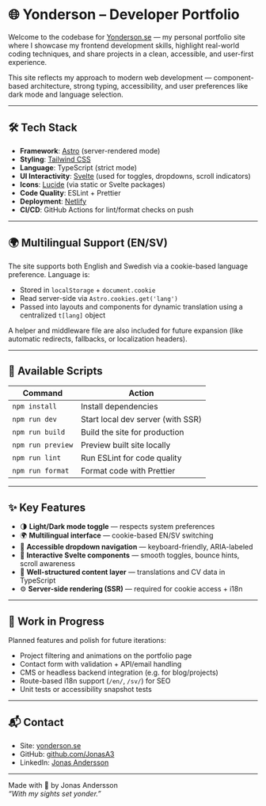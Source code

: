 # 🌐 Yonderson – Developer Portfolio

Welcome to the codebase for [Yonderson.se](https://yonderson.se) — my personal portfolio site where I showcase my frontend development skills, highlight real-world coding techniques, and share projects in a clean, accessible, and user-first experience.

This site reflects my approach to modern web development — component-based architecture, strong typing, accessibility, and user preferences like dark mode and language selection.

---

## 🛠️ Tech Stack

- **Framework**: [Astro](https://astro.build/) (server-rendered mode)
- **Styling**: [Tailwind CSS](https://tailwindcss.com/)
- **Language**: TypeScript (strict mode)
- **UI Interactivity**: [Svelte](https://svelte.dev/) (used for toggles, dropdowns, scroll indicators)
- **Icons**: [Lucide](https://lucide.dev/) (via static or Svelte packages)
- **Code Quality**: ESLint + Prettier
- **Deployment**: [Netlify](https://www.netlify.com/)
- **CI/CD**: GitHub Actions for lint/format checks on push

---

## 🌍 Multilingual Support (EN/SV)

The site supports both English and Swedish via a cookie-based language preference. Language is:

- Stored in `localStorage` + `document.cookie`
- Read server-side via `Astro.cookies.get('lang')`
- Passed into layouts and components for dynamic translation using a centralized `t[lang]` object

A helper and middleware file are also included for future expansion (like automatic redirects, fallbacks, or localization headers).

---

## 🚀 Available Scripts

| Command             | Action                                  |
|---------------------|-----------------------------------------|
| `npm install`       | Install dependencies                    |
| `npm run dev`       | Start local dev server (with SSR)       |
| `npm run build`     | Build the site for production           |
| `npm run preview`   | Preview built site locally              |
| `npm run lint`      | Run ESLint for code quality             |
| `npm run format`    | Format code with Prettier               |

---

## ✨ Key Features

- 🌗 **Light/Dark mode toggle** — respects system preferences
- 🌍 **Multilingual interface** — cookie-based EN/SV switching
- 🎯 **Accessible dropdown navigation** — keyboard-friendly, ARIA-labeled
- 💬 **Interactive Svelte components** — smooth toggles, bounce hints, scroll awareness
- 🧠 **Well-structured content layer** — translations and CV data in TypeScript
- ⚙️ **Server-side rendering (SSR)** — required for cookie access + i18n

---

## 🚧 Work in Progress

Planned features and polish for future iterations:

- Project filtering and animations on the portfolio page
- Contact form with validation + API/email handling
- CMS or headless backend integration (e.g. for blog/projects)
- Route-based i18n support (`/en/`, `/sv/`) for SEO
- Unit tests or accessibility snapshot tests

---

## 📬 Contact

- Site: [yonderson.se](https://yonderson.se)
- GitHub: [github.com/JonasA3](https://github.com/JonasA3)
- LinkedIn: [Jonas Andersson](https://www.linkedin.com/in/jonas-andersson-57245727/)

---

Made with 💙 by Jonas Andersson  
*“With my sights set yonder.”*
